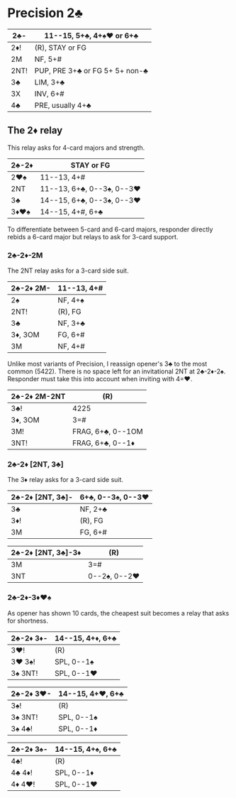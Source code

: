 # Precision 2♣

| 2♣-  | 11--15, 5+♣, 4+♠♥ or 6+♣ |
|------|--------------------------|
| 2♦!  | (R), STAY or FG
| 2M   | NF, 5+#
| 2NT! | PUP, PRE 3+♣ or FG 5+ 5+ non-♣
| 3♣   | LIM, 3+♣
| 3X   | INV, 6+#
| 4♣   | PRE, usually 4+♣

## The 2♦ relay

This relay asks for 4-card majors and strength.

| 2♣-2♦ | STAY or FG |
|-------|------------|
| 2♥♠   | 11--13, 4+#
| 2NT   | 11--13, 6+♣, 0--3♠, 0--3♥
| 3♣    | 14--15, 6+♣, 0--3♠, 0--3♥
| 3♦♥♠  | 14--15, 4+#, 6+♣

To differentiate between 5-card and 6-card majors, responder directly rebids a
6-card major but relays to ask for 3-card support.

### 2♣-2♦-2M

The 2NT relay asks for a 3-card side suit.

| 2♣-2♦ 2M- | 11--13, 4+# |
|-----------|-------------|
| 2♠        | NF, 4+♠
| 2NT!      | (R), FG
| 3♣        | NF, 3+♣
| 3♦, 3OM   | FG, 6+#
| 3M        | NF, 4+#

Unlike most variants of Precision, I reassign opener's 3♣ to the most common (5422).
There is no space left for an invitational 2NT at 2♣-2♦-2♠.  Responder must take
this into account when inviting with 4=♥.

| 2♣-2♦ 2M-2NT | (R) |
|--------------|-----|
| 3♣!          | 4225
| 3♦, 3OM      | 3=#
| 3M!          | FRAG, 6+♣, 0--1OM
| 3NT!         | FRAG, 6+♣, 0--1♦

### 2♣-2♦ [2NT, 3♣]

The 3♦ relay asks for a 3-card side suit.

| 2♣-2♦ [2NT, 3♣]- | 6+♣, 0--3♠, 0--3♥ |
|------------------|-------------------|
| 3♣               | NF, 2+♣
| 3♦!              | (R), FG
| 3M               | FG, 6+#

| 2♣-2♦ [2NT, 3♣]-3♦ | (R) |
|--------------------|-----|
| 3M                 | 3=#
| 3NT                | 0--2♠, 0--2♥

### 2♣-2♦-3♦♥♠

As opener has shown 10 cards, the cheapest suit becomes a relay that asks for
shortness.

| 2♣-2♦ 3♦- | 14--15, 4+♦, 6+♣ |
|-----------|------------------|
| 3♥!       | (R)
| 3♥ 3♠!    | SPL, 0--1♠
| 3♠ 3NT!   | SPL, 0--1♥

| 2♣-2♦ 3♥- | 14--15, 4+♥, 6+♣ |
|-----------|------------------|
| 3♠!       | (R)
| 3♠ 3NT!   | SPL, 0--1♠
| 3♠ 4♣!    | SPL, 0--1♦

| 2♣-2♦ 3♠- | 14--15, 4+♠, 6+♣ |
|-----------|------------------|
| 4♣!       | (R)
| 4♣ 4♦!    | SPL, 0--1♦
| 4♦ 4♥!    | SPL, 0--1♥
